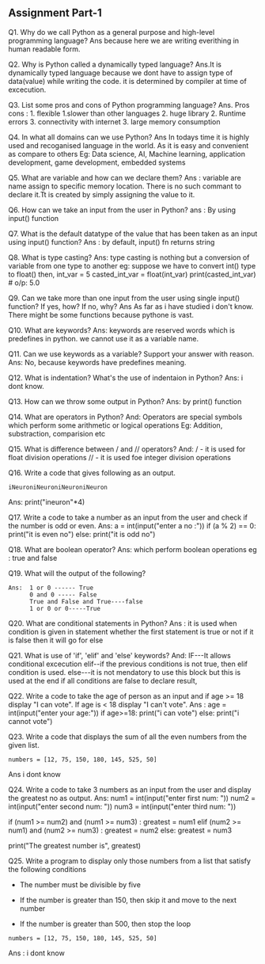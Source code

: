 ## Assignment Part-1
Q1. Why do we call Python as a general purpose and high-level programming language?
Ans because here we are writing everithing in human readable form.

Q2. Why is Python called a dynamically typed language?
Ans.It is dynamically typed language because we dont have to assign type of data(value) while writing the code. it is determined by compiler at time of excecution.

Q3. List some pros and cons of Python programming language?
Ans. Pros                                           cons :
     1. flexible                                    1.slower than other languages
     2. huge library                                2. Runtime errors
     3. connectivity with internet                  3. large memory consumption

Q4. In what all domains can we use Python?
Ans In todays time it is highly used and recoganised language in the world. As it is easy and convenient as compare to others
    Eg: Data science, AI, Machine learning, application development, game development, embedded systems

Q5. What are variable and how can we declare them?
Ans : variable are name assign to specific memory location. There is no such commant to declare it.Tt is created by simply assigning the value to it.

Q6. How can we take an input from the user in Python?
ans : By using input() function

Q7. What is the default datatype of the value that has been taken as an input using input() function?
Ans : by default, input() fn returns string

Q8. What is type casting?
Ans: type casting is nothing but a conversion of variable from one type to another
eg: suppose we have to convert int() type to float() then,
    int_var = 5
    casted_int_var = float(int_var)
    print(casted_int_var) # o/p: 5.0


Q9. Can we take more than one input from the user using single input() function? If yes, how? If no, why?
Ans As far as i have studied i don't know. There might be some functions because pythone is vast.

Q10. What are keywords?
Ans: keywords are reserved words which is predefines in python. we cannot use it as a variable name.

Q11. Can we use keywords as a variable? Support your answer with reason.
Ans: No, because keywords have predefines meaning.

Q12. What is indentation? What's the use of indentaion in Python?
Ans: i dont know.

Q13. How can we throw some output in Python?
Ans: by print() function

Q14. What are operators in Python?
And: Operators are special symbols which perform some arithmetic or logical operations
    Eg: Addition, substraction, comparision etc

Q15. What is difference between / and // operators?
And: / - it is used for float division operations
     // - it is used foe integer division operations

Q16. Write a code that gives following as an output.
```
iNeuroniNeuroniNeuroniNeuron
```
Ans: print("ineuron"*4)

Q17. Write a code to take a number as an input from the user and check if the number is odd or even.
Ans:
a = int(input("enter a no :"))
if (a % 2) == 0:
    print("it is even no")
else:
     print("it is odd no")

Q18. What are boolean operator?
Ans: which perform boolean operations
eg : true and false

Q19. What will the output of the following?
```
Ans:  1 or 0 ------ True
      0 and 0 ----- False
      True and False and True----false
      1 or 0 or 0-----True
```

Q20. What are conditional statements in Python?
Ans : it is used when condition is given in statement whether the first statement is true or not if it is false then it will go for else

Q21. What is use of 'if', 'elif' and 'else' keywords?
And: IF---It allows conditional excecution
     elif--if the previous conditions is not true, then elif condition is used.
     else---it is not mendatory to use this block but this is used at the end if all conditions are false to declare result,

Q22. Write a code to take the age of person as an input and if age >= 18 display "I can vote". If age is < 18 display "I can't vote".
Ans : 
age = int(input("enter your age:"))
if age>=18:
     print("i can vote")
else:
     print("i cannot vote")
    
Q23. Write a code that displays the sum of all the even numbers from the given list.
```
numbers = [12, 75, 150, 180, 145, 525, 50]
```
Ans i dont know

Q24. Write a code to take 3 numbers as an input from the user and display the greatest no as output.
Ans:
num1 = int(input("enter first num: "))
num2 = int(input("enter second num: "))
num3 = int(input("enter third num: "))

if (num1 >= num2) and (num1 >= num3) :
     greatest = num1
elif (num2 >= num1) and (num2 >= num3) :
     greatest = num2
else:
    greatest = num3

print("The greatest number is", greatest)

Q25. Write a program to display only those numbers from a list that satisfy the following conditions

- The number must be divisible by five

- If the number is greater than 150, then skip it and move to the next number

- If the number is greater than 500, then stop the loop
```
numbers = [12, 75, 150, 180, 145, 525, 50]
```
Ans : i dont know
